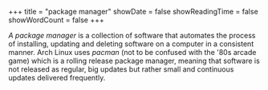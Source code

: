 +++
title = "package manager"
showDate = false
showReadingTime = false
showWordCount = false
+++

*A package manager* is a collection of software that automates the process of installing, updating and deleting software on a computer in a consistent manner. Arch Linux uses *pacman* (not to be confused with the '80s arcade game) which is a rolling release package manager, meaning that software is not released as regular, big updates but rather small and continuous updates delivered frequently.